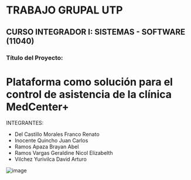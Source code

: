# TRABAJO GRUPAL UTP
## CURSO INTEGRADOR I: SISTEMAS - SOFTWARE (11040)

### Título del Proyecto: 
# Plataforma como solución para el control de asistencia de la clínica MedCenter+


INTEGRANTES:
- Del Castillo Morales Franco Renato
- Inocente Quincho Juan Carlos
- Ramos Apaza Brayan Abel
- Ramos Vargas Geraldine Nicol Elizabelth 
- Vilchez Yurivilca David Arturo



![image](https://user-images.githubusercontent.com/109124389/178419170-f8e48971-ccfd-45ab-ac15-66b1a39cdaee.png)
